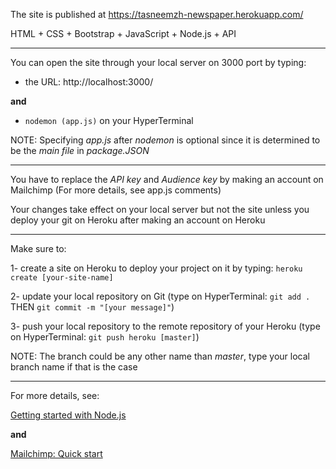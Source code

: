 The site is published at https://tasneemzh-newspaper.herokuapp.com/

HTML + CSS + Bootstrap + JavaScript + Node.js + API

-----------------

You can open the site through your local server on 3000 port by typing:

- the URL: http://localhost:3000/

**and** 

- `nodemon (app.js)` on your HyperTerminal

NOTE: Specifying *app.js* after *nodemon* is optional since it is determined to be the *main file* in *package.JSON*

-----------------

You have to replace the *API key* and *Audience key* by making an account on Mailchimp (For more details, see app.js comments)

Your changes take effect on your local server but not the site unless you deploy your git on Heroku after making an account on Heroku

-----------------

Make sure to:

1- create a site on Heroku to deploy your project on it by typing: `heroku create [your-site-name]`

2- update your local repository on Git (type on HyperTerminal: `git add .` THEN `git commit -m "[your message]"`)

3- push your local repository to the remote repository of your Heroku (type on HyperTerminal: `git push heroku [master]`)

NOTE: The branch could be any other name than *master*, type your local branch name if that is the case

-----------------

For more details, see:

[Getting started with Node.js](https://devcenter.heroku.com/articles/getting-started-with-nodejs)

**and**

[Mailchimp: Quick start](https://mailchimp.com/developer/marketing/guides/quick-start/)
